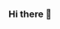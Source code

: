 ### Hi there 👋

<!--
**mustafaahmedfarooqui/mustafaahmedfarooqui** is a ✨ _special_ ✨ repository because its `README.md` (this file) appears on your GitHub profile.

Here are some ideas to get you started:

- Hello everyone my name is Mustafa
- I am currently a student at northeastern university
- 🔭 I’m currently working on ...
- 🌱 I’m currently learning ...
- 👯 I’m looking to collaborate on ...
- 🤔 I’m looking for help with ...
- 💬 Ask me about ...
- 📫 How to reach me: ...
- 😄 Pronouns: ...
- ⚡ Fun fact: ...
-->
